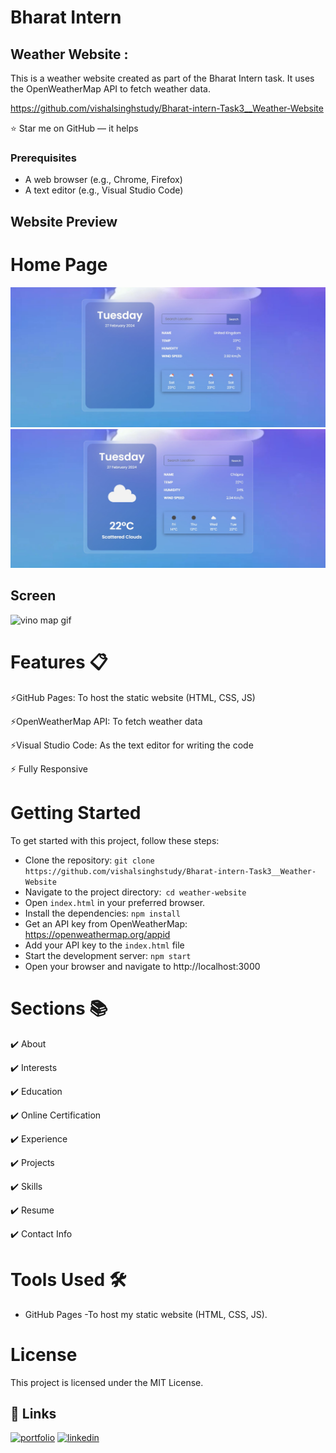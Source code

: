 # Bharat Intern
## Weather Website :

This is a weather website created as part of the Bharat Intern task. It uses the OpenWeatherMap API to fetch weather data.

https://github.com/vishalsinghstudy/Bharat-intern-Task3__Weather-Website

⭐ Star me on GitHub — it helps

### Prerequisites

- A web browser (e.g., Chrome, Firefox)
- A text editor (e.g., Visual Studio Code)

## Website Preview

# Home Page
![App Screenshot](https://github.com/vishalsinghstudy/Bharat-intern-Task3__Weather-Website/blob/main/images/Screenshot.jpg)
![App Screenshot](https://github.com/vishalsinghstudy/Bharat-intern-Task3__Weather-Website/blob/main/images/Screenshot%203.jpg)

## Screen
![vino map gif](https://github.com/vishalsinghstudy/Bharat-intern-Task3__Weather-Website/blob/main/images/screen.gif)

# Features 📋
⚡️GitHub Pages: To host the static website (HTML, CSS, JS)

⚡️OpenWeatherMap API: To fetch weather data

⚡️Visual Studio Code: As the text editor for writing the code

⚡️ Fully Responsive

# Getting Started
To get started with this project, follow these steps:

- Clone the repository: `git clone https://github.com/vishalsinghstudy/Bharat-intern-Task3__Weather-Website`
- Navigate to the project directory:` cd weather-website`
- Open `index.html` in your preferred browser.
- Install the dependencies: `npm install`
- Get an API key from OpenWeatherMap: https://openweathermap.org/appid
- Add your API key to the  `index.html` file
- Start the development server: `npm start`
- Open your browser and navigate to http://localhost:3000

# Sections 📚

✔️ About 

✔️ Interests

✔️ Education

✔️ Online Certification

✔️ Experience

✔️ Projects

✔️ Skills

✔️ Resume

✔️ Contact Info

# Tools Used 🛠️
-  GitHub Pages -To host my static website (HTML, CSS, JS).

# License
This project is licensed under the MIT License.

## 🔗 Links 
[![portfolio](https://img.shields.io/badge/my_portfolio-000?style=for-the-badge&logo=ko-fi&logoColor=white)](https://github.com/vishalsinghstudy)
[![linkedin](https://img.shields.io/badge/linkedin-0A66C2?style=for-the-badge&logo=linkedin&logoColor=white)](linkedin.com/in/vishal-kumar-singh-492920256)
